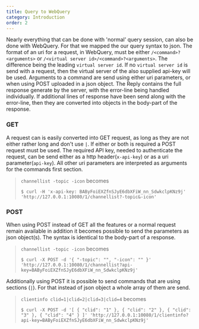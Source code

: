 ```yaml
---
title: Query to WebQuery
category: Introduction
order: 2
---
```


Nearly everything that can be done with 'normal' query session, can also be done with WebQuery. For that we mapped the our query syntax to json.
The format of an uri for a request, in WebQuery, must be either `/<command>?<arguments>` or `/<virtual server id>/<command>?<arguments>`. The difference being the leading `virtual server id`. If no `virtual server id` is send with a request, then the virtual server of the also supplied api-key will be used. Arguments to a command are send using either uri parameters, or when using POST uploaded in a json object. The Reply contains the full response generate by the server, with the error-line being handled individually. If additional lines of  response have been send along with the error-line, then they are converted into objects in the body-part of the response.

### GET

A request can is easily converted into GET request, as long as they are not either rather long and don't use `|`. If either or both is required a POST request must be used.
The required API key, needed to authenticate the request, can be send either as a http header(`x-api-key`) or as a uri parameter(`api-key`). All other uri parameters are interpreted as arguments for the commands first section.

> `channellist -topic -icon`
> becomes
> ```shell
> $ curl -H 'x-api-key: BAByFoiEXZfnSJyE6dbXFiW_nn_SdwkclpKNz9j' 'http://127.0.0.1:10080/1/channellist?-topic&-icon'
> ```

### POST

When using POST instead of GET all the features or a normal request remain available in addition it becomes possible to send the parameters as json object(s). The syntax is identical to the body-part of a response.

> `channellist -topic -icon`
> becomes
> ```shell
> $ curl -X POST -d '{ "-topic": "", "-icon": "" }' 'http://127.0.0.1:10080/1/channellist?api-key=BAByFoiEXZfnSJyE6dbXFiW_nn_SdwkclpKNz9j'
> ```

Additionally using POST it is possible to send commands that are using sections (`|`). For that instead of json object a whole array of them are send.

> `clientinfo clid=1|clid=2|clid=3|clid=4`
> becomes
> ```shell
> $ curl -X POST -d '[ { "clid": "1" }, { "clid": "2" }, { "clid": "3" }, { "clid": "4" } ]' 'http://127.0.0.1:10080/1/clientinfo?api-key=BAByFoiEXZfnSJyE6dbXFiW_nn_SdwkclpKNz9j'
> ```
